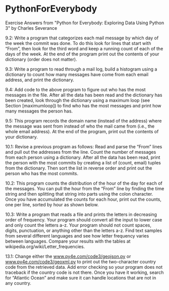 # PythonForEverybody
Exercise Answers from "Python for Everybody: Exploring Data Using Python 3" by Charles Severance

9.2: Write a program that categorizes each mail message by which day of
the week the commit was done. To do this look for lines that start with “From”,
then look for the third word and keep a running count of each of the days of the
week. At the end of the program print out the contents of your dictionary (order
does not matter).

9.3: Write a program to read through a mail log, build a histogram using
a dictionary to count how many messages have come from each email address, and
print the dictionary.

9.4: Add code to the above program to figure out who has the most
messages in the file.
After all the data has been read and the dictionary has been created, look through
the dictionary using a maximum loop (see Section [maximumloop]) to find who
has the most messages and print how many messages the person has.

9.5: This program records the domain name (instead of the address) where
the message was sent from instead of who the mail came from (i.e., the whole email
address). At the end of the program, print out the contents of your dictionary.

10.1: Revise a previous program as follows: Read and parse the “From”
lines and pull out the addresses from the line. Count the number of messages from
each person using a dictionary.
After all the data has been read, print the person with the most commits by
creating a list of (count, email) tuples from the dictionary. Then sort the list in
reverse order and print out the person who has the most commits.

10.2: This program counts the distribution of the hour of the day for each
of the messages. You can pull the hour from the “From” line by finding the time
string and then splitting that string into parts using the colon character. Once
you have accumulated the counts for each hour, print out the counts, one per line,
sorted by hour as shown below.

10.3: Write a program that reads a file and prints the letters in decreasing
order of frequency. Your program should convert all the input to lower case and
only count the letters a-z. Your program should not count spaces, digits, punctuation,
or anything other than the letters a-z. Find text samples from several different
languages and see how letter frequency varies between languages. Compare your
results with the tables at wikipedia.org/wiki/Letter_frequencies.

13.1: Change either the www.py4e.com/code3/geojson.py or www.py4e.com/code3/geoxml.py
to print out the two-character country code from the retrieved data. Add error
checking so your program does not traceback if the country code is not there.
Once you have it working, search for “Atlantic Ocean” and make sure it can
handle locations that are not in any country.
